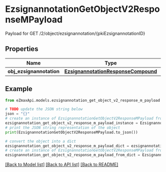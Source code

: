 # EzsignannotationGetObjectV2ResponseMPayload

Payload for GET /2/object/ezsignannotation/{pkiEzsignannotationID}

## Properties

Name | Type | Description | Notes
------------ | ------------- | ------------- | -------------
**obj_ezsignannotation** | [**EzsignannotationResponseCompound**](EzsignannotationResponseCompound.md) |  | 

## Example

```python
from eZmaxApi.models.ezsignannotation_get_object_v2_response_m_payload import EzsignannotationGetObjectV2ResponseMPayload

# TODO update the JSON string below
json = "{}"
# create an instance of EzsignannotationGetObjectV2ResponseMPayload from a JSON string
ezsignannotation_get_object_v2_response_m_payload_instance = EzsignannotationGetObjectV2ResponseMPayload.from_json(json)
# print the JSON string representation of the object
print(EzsignannotationGetObjectV2ResponseMPayload.to_json())

# convert the object into a dict
ezsignannotation_get_object_v2_response_m_payload_dict = ezsignannotation_get_object_v2_response_m_payload_instance.to_dict()
# create an instance of EzsignannotationGetObjectV2ResponseMPayload from a dict
ezsignannotation_get_object_v2_response_m_payload_from_dict = EzsignannotationGetObjectV2ResponseMPayload.from_dict(ezsignannotation_get_object_v2_response_m_payload_dict)
```
[[Back to Model list]](../README.md#documentation-for-models) [[Back to API list]](../README.md#documentation-for-api-endpoints) [[Back to README]](../README.md)


